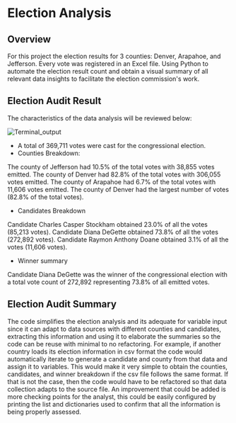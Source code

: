 # Election Analysis
## Overview
For this project the election results for 3 counties: Denver, Arapahoe, and Jefferson. Every vote was registered in an Excel file. Using Python to automate the election result count and obtain a visual summary of all relevant data insights to facilitate the election commission's work.

## Election Audit Result
The characteristics of the data analysis will be reviewed below:

![Terminal_output](https://github.com/Li11iana/Election_Analysis_Python/blob/main/Resources/Terminal_output.png)


- A total of 369,711 votes were cast for the congressional election.
- Counties Breakdown:
  
The county of Jefferson had 10.5% of the total votes with 38,855 votes emitted. 
The county of Denver had 82.8% of the total votes with 306,055 votes emitted. 
The county of Arapahoe had 6.7% of the total votes with 11,606 votes emitted. 
The county of Denver had the largest number of votes (82.8% of the total votes).

- Candidates Breakdown
  
Candidate Charles Casper Stockham obtained 23.0% of all the votes (85,213 votes).
Candidate Diana DeGette obtained 73.8% of all the votes (272,892 votes).
Candidate Raymon Anthony Doane obtained 3.1% of all the votes (11,606 votes).

- Winner summary
  
Candidate Diana DeGette was the winner of the congressional election with a total vote count of 272,892 representing 73.8% of all emitted votes.


## Election Audit Summary

The code simplifies the election analysis and its adequate for variable input since it can adapt to data sources with different counties and candidates, extracting this information and using it to elaborate the summaries so the code can be reuse with minimal to no refactoring. 
For example, if another country loads its election information in csv format the code would automatically iterate to generate a candidate and county from that data and assign it to variables. 
This would make it very simple to obtain the counties, candidates, and winner breakdown if the csv file follows the same format. If that is not the case, then the code would have to be refactored so that data collection adapts to the source file. 
An improvement that could be added is more checking points for the analyst, this could be easily configured by printing the list and dictionaries used to confirm that all the information is being properly assessed.
